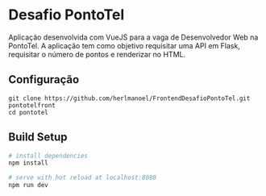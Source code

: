 # Desafio PontoTel
Aplicação desenvolvida com VueJS para a vaga de Desenvolvedor Web na PontoTel.
A aplicação tem como objetivo requisitar uma API em Flask, requisitar o número de pontos e renderizar no HTML.

## Configuração
 ```shell
git clone https://github.com/herlmanoel/FrontendDesafioPontoTel.git pontotelfront
cd pontotel
 ```

## Build Setup

``` bash
# install dependencies
npm install

# serve with hot reload at localhost:8080
npm run dev
```